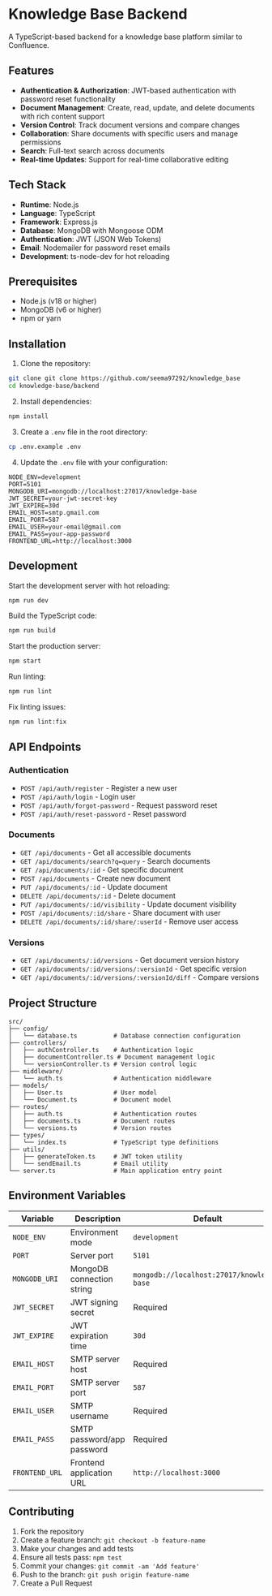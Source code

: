 # Knowledge Base Backend

A TypeScript-based backend for a knowledge base platform similar to Confluence.

## Features

- **Authentication & Authorization**: JWT-based authentication with password reset functionality
- **Document Management**: Create, read, update, and delete documents with rich content support
- **Version Control**: Track document versions and compare changes
- **Collaboration**: Share documents with specific users and manage permissions
- **Search**: Full-text search across documents
- **Real-time Updates**: Support for real-time collaborative editing

## Tech Stack

- **Runtime**: Node.js
- **Language**: TypeScript
- **Framework**: Express.js
- **Database**: MongoDB with Mongoose ODM
- **Authentication**: JWT (JSON Web Tokens)
- **Email**: Nodemailer for password reset emails
- **Development**: ts-node-dev for hot reloading

## Prerequisites

- Node.js (v18 or higher)
- MongoDB (v6 or higher)
- npm or yarn

## Installation

1. Clone the repository:
```bash
git clone git clone https://github.com/seema97292/knowledge_base
cd knowledge-base/backend
```

2. Install dependencies:
```bash
npm install
```

3. Create a `.env` file in the root directory:
```bash
cp .env.example .env
```

4. Update the `.env` file with your configuration:
```env
NODE_ENV=development
PORT=5101
MONGODB_URI=mongodb://localhost:27017/knowledge-base
JWT_SECRET=your-jwt-secret-key
JWT_EXPIRE=30d
EMAIL_HOST=smtp.gmail.com
EMAIL_PORT=587
EMAIL_USER=your-email@gmail.com
EMAIL_PASS=your-app-password
FRONTEND_URL=http://localhost:3000
```

## Development

Start the development server with hot reloading:
```bash
npm run dev
```

Build the TypeScript code:
```bash
npm run build
```

Start the production server:
```bash
npm start
```

Run linting:
```bash
npm run lint
```

Fix linting issues:
```bash
npm run lint:fix
```

## API Endpoints

### Authentication
- `POST /api/auth/register` - Register a new user
- `POST /api/auth/login` - Login user
- `POST /api/auth/forgot-password` - Request password reset
- `POST /api/auth/reset-password` - Reset password

### Documents
- `GET /api/documents` - Get all accessible documents
- `GET /api/documents/search?q=query` - Search documents
- `GET /api/documents/:id` - Get specific document
- `POST /api/documents` - Create new document
- `PUT /api/documents/:id` - Update document
- `DELETE /api/documents/:id` - Delete document
- `PUT /api/documents/:id/visibility` - Update document visibility
- `POST /api/documents/:id/share` - Share document with user
- `DELETE /api/documents/:id/share/:userId` - Remove user access

### Versions
- `GET /api/documents/:id/versions` - Get document version history
- `GET /api/documents/:id/versions/:versionId` - Get specific version
- `GET /api/documents/:id/versions/:versionId/diff` - Compare versions

## Project Structure

```
src/
├── config/
│   └── database.ts          # Database connection configuration
├── controllers/
│   ├── authController.ts    # Authentication logic
│   ├── documentController.ts # Document management logic
│   └── versionController.ts # Version control logic
├── middleware/
│   └── auth.ts              # Authentication middleware
├── models/
│   ├── User.ts              # User model
│   └── Document.ts          # Document model
├── routes/
│   ├── auth.ts              # Authentication routes
│   ├── documents.ts         # Document routes
│   └── versions.ts          # Version routes
├── types/
│   └── index.ts             # TypeScript type definitions
├── utils/
│   ├── generateToken.ts     # JWT token utility
│   └── sendEmail.ts         # Email utility
└── server.ts                # Main application entry point
```

## Environment Variables

| Variable | Description | Default |
|----------|-------------|---------|
| `NODE_ENV` | Environment mode | `development` |
| `PORT` | Server port | `5101` |
| `MONGODB_URI` | MongoDB connection string | `mongodb://localhost:27017/knowledge-base` |
| `JWT_SECRET` | JWT signing secret | Required |
| `JWT_EXPIRE` | JWT expiration time | `30d` |
| `EMAIL_HOST` | SMTP server host | Required |
| `EMAIL_PORT` | SMTP server port | `587` |
| `EMAIL_USER` | SMTP username | Required |
| `EMAIL_PASS` | SMTP password/app password | Required |
| `FRONTEND_URL` | Frontend application URL | `http://localhost:3000` |

## Contributing

1. Fork the repository
2. Create a feature branch: `git checkout -b feature-name`
3. Make your changes and add tests
4. Ensure all tests pass: `npm test`
5. Commit your changes: `git commit -am 'Add feature'`
6. Push to the branch: `git push origin feature-name`
7. Create a Pull Request


